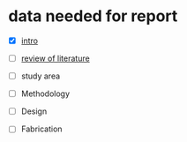 # data needed for report

- [X] [intro](intro.md)
- [ ] [review of literature](review%20of%20literature.md)
- [ ] study area
- [ ] Methodology
- [ ] Design
- [ ] Fabrication

